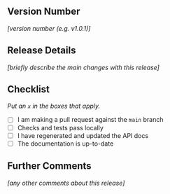 ## Version Number

_[version number (e.g. v1.0.1)]_

## Release Details

_[briefly describe the main changes with this release]_

## Checklist

_Put an `x` in the boxes that apply._

- [ ] I am making a pull request against the `main` branch
- [ ] Checks and tests pass locally
- [ ] I have regenerated and updated the API docs
- [ ] The documentation is up-to-date

## Further Comments

_[any other comments about this release]_
